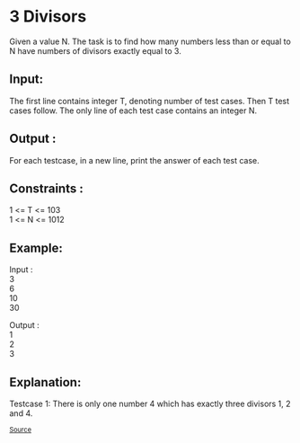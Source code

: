 <h1>3 Divisors</h1>

<p>Given a value N. The task is to find how many numbers less than or equal to N have numbers of divisors exactly equal to 3.</p>

<h2>Input:</h2>
<p>The first line contains integer T, denoting number of test cases. Then T test cases follow. The only line of each test case contains an integer N.</p>

<h2>Output :</h2>
<p>For each testcase, in a new line, print the answer of each test case.</p>

<h2>Constraints :</h2>
<p>1 <= T <= 103<br>
1 <= N <= 1012</p>

<h2>Example:</h2>
<p>Input :<br>
3<br>
6<br>
10<br>
30<br>

Output :<br>
1<br>
2<br>
3</p>

<h2>Explanation:</h2>
<p>Testcase 1: There is only one number 4 which has exactly three divisors 1, 2 and 4.</p>

<small><a href="https://practice.geeksforgeeks.org/problems/3-divisors/0">Source</a></small>